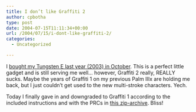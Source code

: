 ```yaml
---
title: I don’t like Graffiti 2
author: cpbotha
type: post
date: 2004-07-15T11:11:34+00:00
url: /2004/07/15/i-dont-like-graffiti-2/
categories:
  - Uncategorized

---
```

I [bought my Tungsten E last year (2003) in October][1]. This is a perfect little gadget and is still serving me well&#8230; however, Graffiti 2 really, REALLY sucks. Maybe the years of Graffiti 1 on my previous Palm IIIx are holding me back, but I just couldn&#8217;t get used to the new multi-stroke characters. Yech.

Today I finally gave in and downgraded to Graffiti 1 according to the included instructions and with the PRCs in [this zip-archive][2]. Bliss!

 [1]: http://cpbotha.net/weblogs/cpbotha/archives/000925.html
 [2]: http://www.zanstuff.com/programs/graffiti1.zip